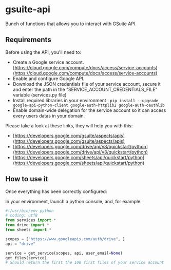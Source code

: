 # gsuite-api
Bunch of functions that allows you to interact with GSuite API.

## Requirements
Before using the API, you'll need to:
- Create a Google service account. [https://cloud.google.com/compute/docs/access/service-accounts](https://cloud.google.com/compute/docs/access/service-accounts)
- Enable and configure Google API.
- Download the JSON credentials file of your service account, secure it and enter the path in the "SERVICE_ACCOUNT_CREDENTIALS_FILE" variable (services.py file)
- Install required libraries in your environment :
`pip install --upgrade google-api-python-client google-auth-httplib2 google-auth-oauthlib`
- Enable domain-wide delegation for the service account so it can access every users datas in your domain.

Please take a look at these links, they will help you with this: 
- [https://developers.google.com/gsuite/aspects/apis](https://developers.google.com/gsuite/aspects/apis)
- [https://developers.google.com/drive/api/v3/quickstart/python](https://developers.google.com/drive/api/v3/quickstart/python)
- [https://developers.google.com/sheets/api/quickstart/python](https://developers.google.com/sheets/api/quickstart/python)

## How to use it
Once everything has been correctly configured:

In your environment, launch a python console, and, for example:

```python
#!/usr/bin/env python
# coding: utf8
from services import *
from drive import *
from sheets import *

scopes = ["https://www.googleapis.com/auth/drive", ]
api = "drive"

service = get_service(scopes, api, user_email=None)
get_files(service)
# Should return the first the 100 first files of your service account 
```
